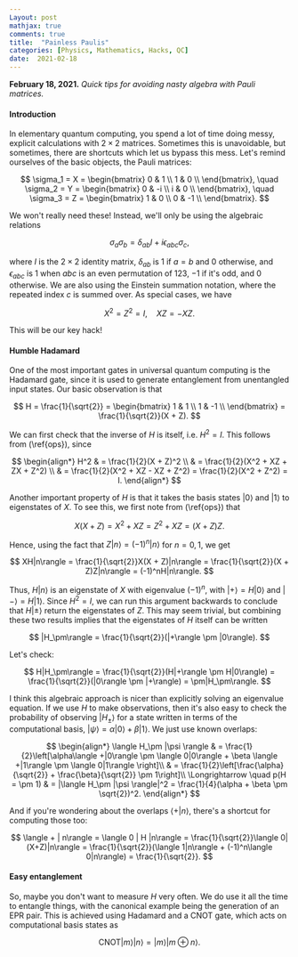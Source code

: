 ```yaml
---
Layout: post
mathjax: true
comments: true
title:  "Painless Paulis"
categories: [Physics, Mathematics, Hacks, QC]
date:  2021-02-18
---
```


**February 18, 2021.** *Quick tips for avoiding nasty
  algebra with Pauli matrices.*

#### Introduction

In elementary quantum computing, you spend a lot of time
doing messy, explicit calculations with $2\times 2$ matrices.
Sometimes this is unavoidable, but sometimes, there are shortcuts
which let us bypass this mess.
Let's remind ourselves of the basic objects, the Pauli matrices:

$$
\sigma_1 = X = \begin{bmatrix}
0 & 1 \\
1 & 0 \\
\end{bmatrix}, \quad
\sigma_2 = Y = \begin{bmatrix}
0 & -i \\
i & 0 \\
\end{bmatrix}, \quad
\sigma_3 = Z = \begin{bmatrix}
1 & 0 \\
0 & -1 \\
\end{bmatrix}.
$$

We won't really need these! Instead, we'll only be using the algebraic
relations

$$
\sigma_a \sigma_b = \delta_{ab}I + i \epsilon_{abc}\sigma_c,
$$

where $I$ is the $2\times 2$ identity matrix, $\delta_{ab}$ is $1$ if
$a = b$ and $0$ otherwise, and $\epsilon_{abc}$ is $1$ when $abc$ is
an even permutation of $123$, $-1$ if it's odd, and $0$ otherwise.
We are also using the Einstein summation notation, where the repeated
index $c$ is summed over.
As special cases, we have

$$
X^2 = Z^2 = I, \quad XZ = -XZ. \tag{1} \label{ops}
$$

This will be our key hack!

#### Humble Hadamard

One of the most important gates in universal quantum computing is the
Hadamard gate, since it is used to generate entanglement from
unentangled input states. Our basic observation is that

$$
H = \frac{1}{\sqrt{2}} = \begin{bmatrix}
1 & 1 \\
1 & -1 \\
\end{bmatrix} = \frac{1}{\sqrt{2}}(X + Z).
$$

We can first check that the inverse of $H$ is itself, i.e. $H^2 = I$.
This follows from (\ref{ops}), since

$$
\begin{align*}
H^2 & = \frac{1}{2}(X + Z)^2 \\
& = \frac{1}{2}(X^2 + XZ + ZX + Z^2) \\
& = \frac{1}{2}(X^2 + XZ - XZ + Z^2) = \frac{1}{2}(X^2 + Z^2) = I.
\end{align*}
$$

Another important property of $H$ is that it takes the basis states
$|0\rangle$ and $|1\rangle$ to eigenstates of $X$. To see this, we
first note from (\ref{ops}) that

$$
X(X + Z) = X^2 + XZ = Z^2 + XZ = (X + Z)Z.
$$

Hence, using the fact that $Z|n\rangle = (-1)^n|n\rangle$ for $n = 0,
1$, we get

$$
XH|n\rangle = \frac{1}{\sqrt{2}}X(X + Z)|n\rangle =
\frac{1}{\sqrt{2}}(X + Z)Z|n\rangle  = (-1)^nH|n\rangle.
$$

Thus, $H|n\rangle$ is an eigenstate of $X$ with eigenvalue $(-1)^n$,
with $|+\rangle = H|0\rangle$ and $|-\rangle = H|1\rangle$.
Since $H^2 = I$, we can run this argument backwards to conclude that
$H|\pm\rangle$ return the eigenstates of $Z$.
This may seem trivial, but combining these two results implies that
the eigenstates of $H$ itself can be written

$$
|H_\pm\rangle = \frac{1}{\sqrt{2}}(|+\rangle \pm |0\rangle).
$$

Let's check:

$$
H|H_\pm\rangle = \frac{1}{\sqrt{2}}(H|+\rangle \pm H|0\rangle) =
\frac{1}{\sqrt{2}}(|0\rangle \pm |+\rangle) = \pm|H_\pm\rangle.
$$

I think this algebraic approach is nicer than explicitly solving an
eigenvalue equation.
If we use $H$ to make observations, then it's also easy to check the
probability of observing $|H_\pm\rangle$ for a state written in terms
of the computational basis, $|\psi\rangle = \alpha |0\rangle +
\beta|1\rangle$.
We just use known overlaps:

$$
\begin{align*}
\langle H_\pm |\psi \rangle & =
\frac{1}{2}\left[\alpha\langle +|0\rangle \pm \langle 0|0\rangle + \beta \langle +|1\rangle \pm \langle 0|1\rangle \right]\\
& =
\frac{1}{2}\left[\frac{\alpha}{\sqrt{2}} + \frac{\beta}{\sqrt{2}} \pm 1\right]\\
\Longrightarrow \quad p(H = \pm 1) & = |\langle H_\pm |\psi \rangle|^2
= \frac{1}{4}(\alpha + \beta \pm \sqrt{2})^2.
\end{align*}
$$

And if you're wondering about the overlaps $\langle +|n\rangle$,
there's a shortcut for computing those too:

$$
\langle + | n\rangle = \langle 0 | H |n\rangle =
\frac{1}{\sqrt{2}}\langle 0|(X+Z)|n\rangle =
\frac{1}{\sqrt{2}}(\langle 1|n\rangle + (-1)^n\langle 0|n\rangle) = \frac{1}{\sqrt{2}}.
$$

#### Easy entanglement

So, maybe you don't want to measure $H$ very often.
We do use it all the time to entangle things, with the canonical
example being the generation of an EPR pair.
This is achieved using Hadamard and a CNOT gate, which acts on
computational basis states as

$$
\text{CNOT}|m\rangle |n\rangle = |m\rangle |m\oplus n\rangle.
$$
